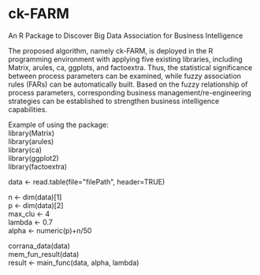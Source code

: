 # ck-FARM
An R Package to Discover Big Data Association for Business Intelligence  
  
The proposed algorithm, namely ck-FARM, is deployed in the R programming environment with applying five existing   libraries, including Matrix, arules, ca, ggplots, and factoextra. Thus, the statistical significance between process parameters can be examined, while fuzzy association rules (FARs) can be automatically built. Based on the fuzzy relationship of process parameters, corresponding business management/re-engineering strategies can be established to strengthen business intelligence capabilities.
  
Example of using the package:  
library(Matrix)  
library(arules)  
library(ca)  
library(ggplot2)  
library(factoextra)  

data  <- read.table(file="filePath", header=TRUE)  

n <- dim(data)[1]  
p <- dim(data)[2]  
max_clu <- 4  
lambda <- 0.7  
alpha <- numeric(p)+n/50  

corrana_data(data)  
mem_fun_result(data)  
result <- main_func(data, alpha, lambda)  
